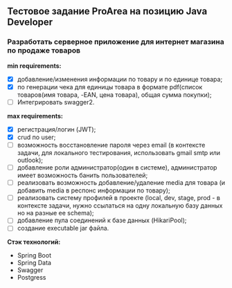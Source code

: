 ## Тестовое задание ProArea на позицию Java Developer
### Разработать серверное приложение для интернет магазина по продаже товаров
**min requirements:**
- [x] добавление/изменения информации по товару и по единице товара;
- [x] по генерации чека для единицы товара в формате pdf(список товаров(имя товара, -EAN, цена товара), общая сумма покупки);
- [ ] Интегрировать swagger2.

**max requirements:**
- [x] регистрация/логин (JWT);
- [x] crud по user;
- [ ] возможность восстановление пароля через email (в контексте задачи, для локального тестирования, использовать gmail smtp или outlook);
- [ ] добавление роли администратор(один в системе), администратор имеет возможность банить пользователей;
- [ ] реализовать возможность добавление/удаление media для товара (и добавить media в респонс информации по товару);
- [ ] реализовать систему профилей в проекте (local, dev, stage, prod - в контексте задачи, нужно ссылаться на  одну локальную базу данных но на разные ее schema);
- [ ] добавление пула соединений к базе данных (HikariPool);
- [ ] создание executable jar файла.

**Стэк технологий:**
- Spring Boot
- Spring Data
- Swagger
- Postgress
